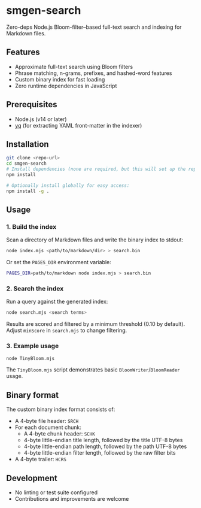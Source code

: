 # smgen-search

Zero-deps Node.js Bloom-filter–based full-text search and indexing for Markdown files.

## Features

- Approximate full-text search using Bloom filters
- Phrase matching, n-grams, prefixes, and hashed-word features
- Custom binary index for fast loading
- Zero runtime dependencies in JavaScript

## Prerequisites

- Node.js (v14 or later)
- [yq](https://github.com/mikefarah/yq) (for extracting YAML front-matter in the indexer)

## Installation

```sh
git clone <repo-url>
cd smgen-search
# Install dependencies (none are required, but this will set up the repo)
npm install

# Optionally install globally for easy access:
npm install -g .
```

## Usage

### 1. Build the index

Scan a directory of Markdown files and write the binary index to stdout:

```sh
node index.mjs <path/to/markdown/dir> > search.bin
```

Or set the `PAGES_DIR` environment variable:

```sh
PAGES_DIR=path/to/markdown node index.mjs > search.bin
```

### 2. Search the index

Run a query against the generated index:

```sh
node search.mjs <search terms>
```

Results are scored and filtered by a minimum threshold (0.10 by default). Adjust `minScore` in `search.mjs` to change filtering.

### 3. Example usage

```sh
node TinyBloom.mjs
```

The `TinyBloom.mjs` script demonstrates basic `BloomWriter`/`BloomReader` usage.

## Binary format

The custom binary index format consists of:

- A 4-byte file header: `SRCH`
- For each document chunk:
  - A 4-byte chunk header: `SCHK`
  - 4-byte little-endian title length, followed by the title UTF-8 bytes
  - 4-byte little-endian path length, followed by the path UTF-8 bytes
  - 4-byte little-endian filter length, followed by the raw filter bits
- A 4-byte trailer: `HCRS`

## Development

- No linting or test suite configured
- Contributions and improvements are welcome